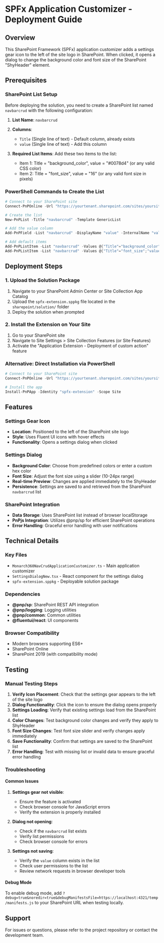 # SPFx Application Customizer - Deployment Guide

## Overview
This SharePoint Framework (SPFx) application customizer adds a settings gear icon to the left of the site logo in SharePoint. When clicked, it opens a dialog to change the background color and font size of the SharePoint "ShyHeader" element.

## Prerequisites

### SharePoint List Setup
Before deploying the solution, you need to create a SharePoint list named `navbarcrud` with the following configuration:

1. **List Name**: `navbarcrud`
2. **Columns**:
   - `Title` (Single line of text) - Default column, already exists
   - `value` (Single line of text) - Add this column

3. **Required List Items**:
   Add these two items to the list:
   - Item 1: Title = "background_color", value = "#0078d4" (or any valid CSS color)
   - Item 2: Title = "font_size", value = "16" (or any valid font size in pixels)

### PowerShell Commands to Create the List
```powershell
# Connect to your SharePoint site
Connect-PnPOnline -Url "https://yourtenant.sharepoint.com/sites/yoursite" -Interactive

# Create the list
New-PnPList -Title "navbarcrud" -Template GenericList

# Add the value column
Add-PnPField -List "navbarcrud" -DisplayName "value" -InternalName "value" -Type Text

# Add default items
Add-PnPListItem -List "navbarcrud" -Values @{"Title"="background_color";"value"="#0078d4"}
Add-PnPListItem -List "navbarcrud" -Values @{"Title"="font_size";"value"="16"}
```

## Deployment Steps

### 1. Upload the Solution Package
1. Navigate to your SharePoint Admin Center or Site Collection App Catalog
2. Upload the `spfx-extension.sppkg` file located in the `sharepoint/solution/` folder
3. Deploy the solution when prompted

### 2. Install the Extension on Your Site
1. Go to your SharePoint site
2. Navigate to Site Settings > Site Collection Features (or Site Features)
3. Activate the "Application Extension - Deployment of custom action" feature

### Alternative: Direct Installation via PowerShell
```powershell
# Connect to your SharePoint site
Connect-PnPOnline -Url "https://yourtenant.sharepoint.com/sites/yoursite" -Interactive

# Install the app
Install-PnPApp -Identity "spfx-extension" -Scope Site
```

## Features

### Settings Gear Icon
- **Location**: Positioned to the left of the SharePoint site logo
- **Style**: Uses Fluent UI icons with hover effects
- **Functionality**: Opens a settings dialog when clicked

### Settings Dialog
- **Background Color**: Choose from predefined colors or enter a custom hex color
- **Font Size**: Adjust the font size using a slider (10-24px range)
- **Real-time Preview**: Changes are applied immediately to the ShyHeader
- **Persistence**: Settings are saved to and retrieved from the SharePoint `navbarcrud` list

### SharePoint Integration
- **Data Storage**: Uses SharePoint list instead of browser localStorage
- **PnPjs Integration**: Utilizes @pnp/sp for efficient SharePoint operations
- **Error Handling**: Graceful error handling with user notifications

## Technical Details

### Key Files
- `Monarch360NavCrudApplicationCustomizer.ts` - Main application customizer
- `SettingsDialogNew.tsx` - React component for the settings dialog
- `spfx-extension.sppkg` - Deployable solution package

### Dependencies
- **@pnp/sp**: SharePoint REST API integration
- **@pnp/logging**: Logging utilities
- **@pnp/common**: Common utilities
- **@fluentui/react**: UI components

### Browser Compatibility
- Modern browsers supporting ES6+
- SharePoint Online
- SharePoint 2019 (with compatibility mode)

## Testing

### Manual Testing Steps
1. **Verify Icon Placement**: Check that the settings gear appears to the left of the site logo
2. **Dialog Functionality**: Click the icon to ensure the dialog opens properly
3. **Settings Loading**: Verify that existing settings load from the SharePoint list
4. **Color Changes**: Test background color changes and verify they apply to ShyHeader
5. **Font Size Changes**: Test font size slider and verify changes apply immediately
6. **Save Functionality**: Confirm that settings are saved to the SharePoint list
7. **Error Handling**: Test with missing list or invalid data to ensure graceful error handling

### Troubleshooting

#### Common Issues
1. **Settings gear not visible**: 
   - Ensure the feature is activated
   - Check browser console for JavaScript errors
   - Verify the extension is properly installed

2. **Dialog not opening**:
   - Check if the `navbarcrud` list exists
   - Verify list permissions
   - Check browser console for errors

3. **Settings not saving**:
   - Verify the `value` column exists in the list
   - Check user permissions to the list
   - Review network requests in browser developer tools

#### Debug Mode
To enable debug mode, add `?debug=true&noredir=true&debugManifestsFile=https://localhost:4321/temp/manifests.js` to your SharePoint URL when testing locally.

## Support
For issues or questions, please refer to the project repository or contact the development team.

